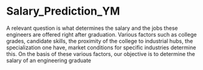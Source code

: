 # Salary_Prediction_YM
A relevant question is what determines the salary and the jobs these engineers are offered right after graduation. Various factors such as college grades, candidate skills, the proximity of the college to industrial hubs, the specialization one have, market conditions for specific industries determine this. On the basis of these various factors, our objective is to determine the salary of an engineering graduate
